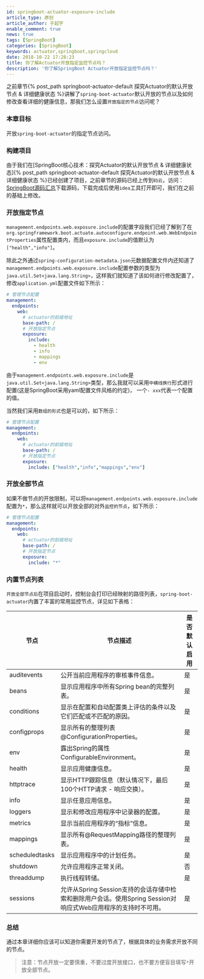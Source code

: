```yaml
---
id: springboot-actuator-exposure-include
article_type: 原创
article_author: 于起宇
enable_comment: true
news: true
tags: [SpringBoot]
categories: [SpringBoot]
keywords: actuator,springboot,springcloud
date: 2018-10-22 17:28:23
title: 你了解Actuator开放指定监控节点吗？
description: '你了解SpringBoot Actuator开放指定监控节点吗？'
---
```

之前章节{% post_path springboot-actuator-default 探究Actuator的默认开放节点 & 详细健康状态 %}讲解了`spring-boot-actuator`默认开放的节点以及如何修改查看详细的健康信息，那我们怎么设置`开放指定的节点`访问呢？
<!--more-->
### 本章目标
开放`spring-boot-actuator`的指定节点访问。
### 构建项目
由于我们在[SpringBoot核心技术：探究Actuator的默认开放节点 & 详细健康状态]{% post_path springboot-actuator-default 探究Actuator的默认开放节点 & 详细健康状态 %}已经创建了项目，之前章节的源码已经上传到`码云`，访问：[SpringBoot源码汇总](https://gitee.com/hengboy/spring-boot-chapter)下载源码，下载完成后使用`idea`工具打开即可，我们在之前的基础上修改。

### 开放指定节点
`management.endpoints.web.exposure.include`的配置字段我们已经了解到了在`org.springframework.boot.actuate.autoconfigure.endpoint.web.WebEndpointProperties`属性配置类内，而且`exposure.include`的值默认为`["health","info"]`。

除此之外通过`spring-configuration-metadata.json`元数据配置文件内还知道了`management.endpoints.web.exposure.include`配置参数的类型为`java.util.Set<java.lang.String>`，这样我们就知道了该如何进行修改配置了，修改`application.yml`配置文件如下所示：
```yaml
# 管理节点配置
management:
  endpoints:
    web:
      # actuator的前缀地址
      base-path: /
      # 开放指定节点
      exposure:
        include:
          - health
          - info
          - mappings
          - env
```
由于`management.endpoints.web.exposure.include`是`java.util.Set<java.lang.String>`类型，那么我就可以采用`中横线换行`形式进行配置(这是SpringBoot采用yaml配置文件风格的约定)，
一个`- xxx`代表一个配置的值。

当然我们采用`数组的形式`也是可以的，如下所示：
```yaml
# 管理节点配置
management:
  endpoints:
    web:
      # actuator的前缀地址
      base-path: /
      # 开放指定节点
      exposure:
        include: ["health","info","mappings","env"]
```

### 开放全部节点
如果不做节点的开放限制，可以将`management.endpoints.web.exposure.include`配置为`*`，那么这样就可以开放全部的对外`监控的节点`，如下所示：
```yaml
# 管理节点配置
management:
  endpoints:
    web:
      # actuator的前缀地址
      base-path: /
      # 开放指定节点
      exposure:
        include: "*"
```
### 内置节点列表
`开放全部节点后`在项目启动时，控制台会打印已经映射的路径列表，`spring-boot-actuator`内置了丰富的常用监控节点，详见如下表格：

|节点|节点描述|是否默认启用|
|---|---|---|
|auditevents|公开当前应用程序的审核事件信息。|是|
|beans|显示应用程序中所有Spring bean的完整列表。|是|
|conditions|显示在配置和自动配置类上评估的条件以及它们匹配或不匹配的原因。|是|
|configprops|显示所有的整理列表@ConfigurationProperties。|是|
|env|露出Spring的属性ConfigurableEnvironment。|是|
|health|显示应用健康信息。|是|
|httptrace|显示HTTP跟踪信息（默认情况下，最后100个HTTP请求 - 响应交换）。|是|
|info|显示任意应用信息。|是|
|loggers|显示和修改应用程序中记录器的配置。|是|
|metrics|显示当前应用程序的“指标”信息。|是|
|mappings|显示所有@RequestMapping路径的整理列表。|是|
|scheduledtasks|显示应用程序中的计划任务。|是|
|shutdown|允许应用程序正常关闭。|否|
|threaddump|执行线程转储。|是|
|sessions|允许从Spring Session支持的会话存储中检索和删除用户会话。使用Spring Session对响应式Web应用程序的支持时不可用。|是|

### 总结
通过本章详细你应该可以知道你需要开发的节点了，根据具体的业务需求开放不同的节点。

> 注意：节点开放一定要慎重，不要过度开放接口，也不要方便盲目填写`*`开放全部节点。
